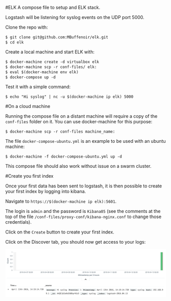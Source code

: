 #ELK
A compose file to setup and ELK stack.

Logstash will be listening for syslog events on the UDP port 5000.

Clone the repo with:

    $ git clone git@github.com:MBuffenoir/elk.git
    $ cd elk

Create a local machine and start ELK with:

    $ docker-machine create -d virtualbox elk
    $ docker-machine scp -r conf-files/ elk:
    $ eval $(docker-machine env elk)
    $ docker-compose up -d

Test it with a simple command:

    $ echo "Hi syslog" | nc -u $(docker-machine ip elk) 5000

#On a cloud machine

Running the compose file on a distant machine will require a copy of the `conf-files` folder on it.
You can use docker-machine for this purpose:

    $ docker-machine scp -r conf-files machine_name:

The file `docker-compose-ubuntu.yml` is an example to be used with an ubuntu machine:

    $ docker-machine -f docker-compose-ubuntu.yml up -d

This compose file should also work without issue on a swarm cluster.

#Create you first index

Once your first data has been sent to logstash, it is then possible to create your first index by logging into kibana.

Navigate to `https://$(docker-machine ip elk):5601`.

The login is `admin` and the password is `Kibana05` (see the comments at the top of the file `/conf-files/proxy-conf/kibana-nginx.conf` to change those credentials).

Click on the `Create` button to create your first index.

Click on the Discover tab, you should now get access to your logs:

![Kibana](./kibana.png)
